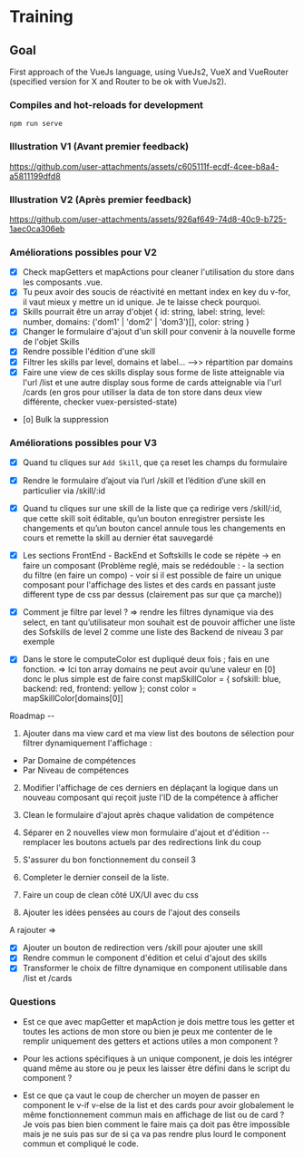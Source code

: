 # Training

## Goal

First approach of the VueJs language, using VueJs2, VueX and VueRouter (specified version for X and Router to be ok with VueJs2).


### Compiles and hot-reloads for development
```
npm run serve
```

### Illustration V1 (Avant premier feedback)

https://github.com/user-attachments/assets/c605111f-ecdf-4cee-b8a4-a5811199dfd8

### Illustration V2 (Après premier feedback)


https://github.com/user-attachments/assets/926af649-74d8-40c9-b725-1aec0ca306eb



### Améliorations possibles pour V2

- [x] Check mapGetters et mapActions pour cleaner l'utilisation du store dans les composants .vue.
- [x] Tu peux avoir des soucis de réactivité en mettant index en key du v-for, il vaut mieux y mettre un id unique. Je te laisse check pourquoi.
- [x] Skills pourrait être un array d'objet { id: string, label: string, level: number, domains: ('dom1' | 'dom2' | 'dom3')[], color: string }
- [x] Changer le formulaire d'ajout d'un skill pour convenir à la nouvelle forme de l'objet Skills
- [x] Rendre possible l'édition d'une skill
- [x] Filtrer les skills par level, domains et label... -->> répartition par domains
- [x] Faire une view de ces skills display sous forme de liste atteignable via l'url /list et une autre display sous forme de cards atteignable via l'url /cards (en gros pour utiliser la data de ton store dans deux view différente, checker vuex-persisted-state)
- [o] Bulk la suppression

### Améliorations possibles pour V3

- [x] Quand tu cliques sur `Add Skill`, que ça reset les champs du formulaire

- [x] Rendre le formulaire d’ajout via l’url /skill et l’édition d’une skill en particulier via /skill/:id

- [x] Quand tu cliques sur une skill de la liste que ça redirige vers /skill/:id, que cette skill soit éditable, qu’un bouton enregistrer persiste les changements et qu’un bouton cancel annule tous les changements en cours et remette la skill au dernier état sauvegardé

- [x] Les sections FrontEnd - BackEnd et Softskills le code se répète -> en faire un composant (Problème reglé, mais se redédouble : - la section du filtre (en faire un compo) - voir si il est possible de faire un unique composant pour l'affichage des listes et des cards en passant juste different type de css par dessus (clairement pas sur que ça marche)) 

- [x] Comment je filtre par level ? => rendre les filtres dynamique via des select, en tant qu’utilisateur mon souhait est de pouvoir afficher une liste des Sofskills de level 2 comme une liste des Backend de niveau 3 par exemple

- [x] Dans le store le computeColor est dupliqué deux fois ; fais en une fonction. => Ici ton array domains ne peut avoir qu’une valeur en [0] donc le plus simple est de faire
const mapSkillColor = { sofskill: blue, backend: red, frontend: yellow };
const color = mapSkillColor[domains[0]]

Roadmap -- 

1. Ajouter dans ma view card et ma view list des boutons de sélection pour filtrer dynamiquement l'affichage : 
- Par Domaine de compétences 
- Par Niveau de compétences 

2. Modifier l'affichage de ces derniers en déplaçant la logique dans un nouveau composant qui reçoit juste l'ID de la compétence à afficher 

3. Clean le formulaire d'ajout après chaque validation de compétence

4. Séparer en 2 nouvelles view mon formulaire d'ajout et d'édition -- remplacer les boutons actuels par des redirections link du coup

5. S'assurer du bon fonctionnement du conseil 3 

6. Completer le dernier conseil de la liste.

7. Faire un coup de clean côté UX/UI avec du css 

8. Ajouter les idées pensées au cours de l'ajout des conseils

A rajouter => 
- [x] Ajouter un bouton de redirection vers /skill pour ajouter une skill
- [x] Rendre commun le component d'édition et celui d'ajout des skills 
- [x] Transformer le choix de filtre dynamique en component utilisable dans /list et /cards

### Questions

- Est ce que avec mapGetter et mapAction je dois mettre tous les getter et toutes les actions de mon store ou bien je peux me contenter de le remplir uniquement des getters et actions utiles a mon component ? 

- Pour les actions spécifiques à un unique component, je dois les intégrer quand même au store ou je peux les laisser être défini dans le script du component ?

- Est ce que ça vaut le coup de chercher un moyen de passer en component le v-if v-else de la list et des cards pour avoir globalement le même fonctionnement commun mais en affichage de list ou de card ? Je vois pas bien bien comment le faire mais ça doit pas être impossible mais je ne suis pas sur de si ça va pas rendre plus lourd le component commun et compliqué le code.